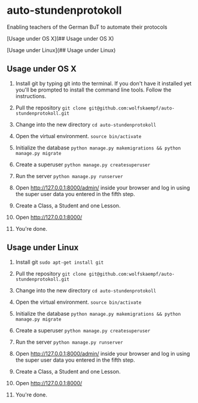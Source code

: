 # auto-stundenprotokoll
Enabling teachers of the German BuT to automate their protocols

[Usage under OS X](## Usage under OS X)

[Usage under Linux](## Usage under Linux)

## Usage under OS X

1. Install git by typing git into the terminal. If you don't have it installed yet you'll be prompted to install the command line tools. Follow the instructions.

2. Pull the repository `git clone git@github.com:wolfskaempf/auto-stundenprotokoll.git`

3. Change into the new directory `cd auto-stundenprotokoll`

4. Open the virtual environment. `source bin/activate`

5. Initialize the database `python manage.py makemigrations && python manage.py migrate`

6. Create a superuser `python manage.py createsuperuser`

7. Run the server `python manage.py runserver`

8. Open http://127.0.0.1:8000/admin/ inside your browser and log in using the super user data you entered in the fifth step.

9. Create a Class, a Student and one Lesson.

10. Open http://127.0.0.1:8000/

11. You're done.

## Usage under Linux

1. Install git `sudo apt-get install git`

2. Pull the repository `git clone git@github.com:wolfskaempf/auto-stundenprotokoll.git`

3. Change into the new directory `cd auto-stundenprotokoll`

4. Open the virtual environment. `source bin/activate`

5. Initialize the database `python manage.py makemigrations && python manage.py migrate`

6. Create a superuser `python manage.py createsuperuser`

7. Run the server `python manage.py runserver`

8. Open http://127.0.0.1:8000/admin/ inside your browser and log in using the super user data you entered in the fifth step.

9. Create a Class, a Student and one Lesson.

10. Open http://127.0.0.1:8000/

11. You're done.
